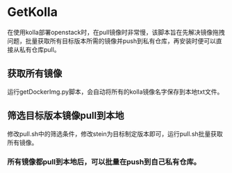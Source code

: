 # GetKolla
在使用kolla部署openstack时，在pull镜像时非常慢，该脚本旨在先解决镜像拖拽问题，批量获取所有目标版本所需的镜像并push到私有仓库，再安装时便可以直接从私有仓库pull。

## 获取所有镜像
运行getDockerImg.py脚本，会自动将所有的kolla镜像名字保存到本地txt文件。

## 筛选目标版本镜像pull到本地
修改pull.sh中的筛选条件，修改stein为目标制定版本即可，运行pull.sh批量获取所有镜像。

### 所有镜像都pull到本地后，可以批量在push到自己私有仓库。
